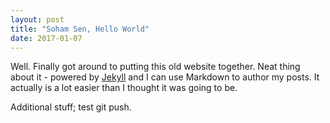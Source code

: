 ```yaml
---
layout: post
title: "Soham Sen, Hello World"
date: 2017-01-07
---
```


Well. Finally got around to putting this old website together. Neat thing about it - powered by [Jekyll](http://jekyllrb.com) and I can use Markdown to author my posts. It actually is a lot easier than I thought it was going to be.

Additional stuff; test git push. 
